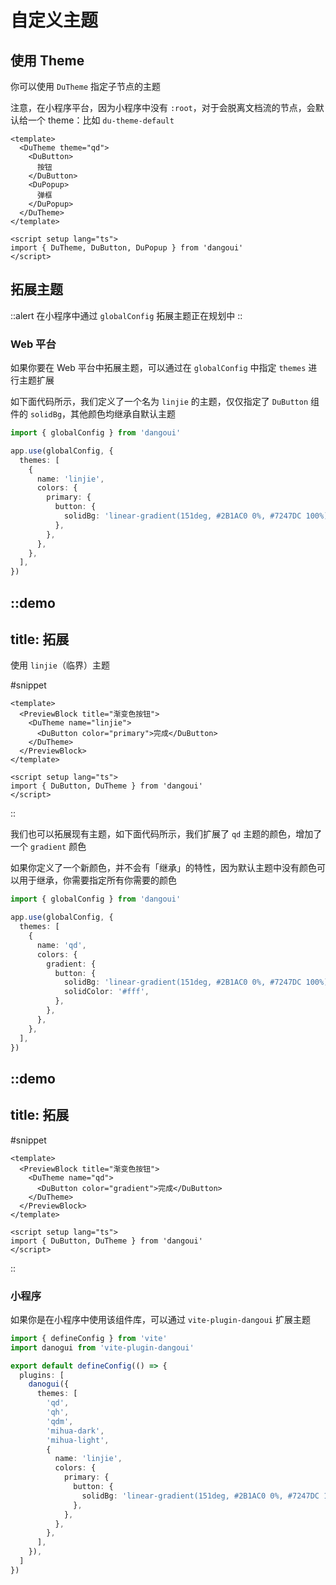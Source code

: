 # 自定义主题

## 使用 Theme

你可以使用 `DuTheme` 指定子节点的主题

注意，在小程序平台，因为小程序中没有 `:root`，对于会脱离文档流的节点，会默认给一个 theme：比如 `du-theme-default`

```vue
<template>
  <DuTheme theme="qd">
    <DuButton>
      按钮
    </DuButton>
    <DuPopup>
      弹框
    </DuPopup>
  </DuTheme>
</template>

<script setup lang="ts">
import { DuTheme, DuButton, DuPopup } from 'dangoui'
</script>
```

## 拓展主题

::alert
在小程序中通过 `globalConfig` 拓展主题正在规划中
::

### Web 平台

如果你要在 Web 平台中拓展主题，可以通过在 `globalConfig` 中指定 `themes` 进行主题扩展

如下面代码所示，我们定义了一个名为 `linjie` 的主题，仅仅指定了 `DuButton` 组件的 `solidBg`，其他颜色均继承自默认主题

```ts
import { globalConfig } from 'dangoui'

app.use(globalConfig, {
  themes: [
    {
      name: 'linjie',
      colors: {
        primary: {
          button: {
            solidBg: 'linear-gradient(151deg, #2B1AC0 0%, #7247DC 100%)',
          },
        },
      },
    },
  ],
})
```

::demo
---
title: 拓展
---

使用 `linjie`（临界）主题

#snippet
```vue
<template>
  <PreviewBlock title="渐变色按钮">
    <DuTheme name="linjie">
      <DuButton color="primary">完成</DuButton>
    </DuTheme>
  </PreviewBlock>
</template>

<script setup lang="ts">
import { DuButton, DuTheme } from 'dangoui'
</script>
```
::

我们也可以拓展现有主题，如下面代码所示，我们扩展了 `qd` 主题的颜色，增加了一个 `gradient` 颜色

如果你定义了一个新颜色，并不会有「继承」的特性，因为默认主题中没有颜色可以用于继承，你需要指定所有你需要的颜色

```ts
import { globalConfig } from 'dangoui'

app.use(globalConfig, {
  themes: [
    {
      name: 'qd',
      colors: {
        gradient: {
          button: {
            solidBg: 'linear-gradient(151deg, #2B1AC0 0%, #7247DC 100%)',
            solidColor: '#fff',
          },
        },
      },
    },
  ],
})
```

::demo
---
title: 拓展
---

#snippet
```vue
<template>
  <PreviewBlock title="渐变色按钮">
    <DuTheme name="qd">
      <DuButton color="gradient">完成</DuButton>
    </DuTheme>
  </PreviewBlock>
</template>

<script setup lang="ts">
import { DuButton, DuTheme } from 'dangoui'
</script>
```
::

### 小程序

如果你是在小程序中使用该组件库，可以通过 `vite-plugin-dangoui` 扩展主题

```ts
import { defineConfig } from 'vite'
import danogui from 'vite-plugin-dangoui'

export default defineConfig(() => {
  plugins: [
    danogui({
      themes: [
        'qd',
        'qh',
        'qdm',
        'mihua-dark',
        'mihua-light',
        {
          name: 'linjie',
          colors: {
            primary: {
              button: {
                solidBg: 'linear-gradient(151deg, #2B1AC0 0%, #7247DC 100%)',
              },
            },
          },
        },
      ],
    }),
  ]
})
```
